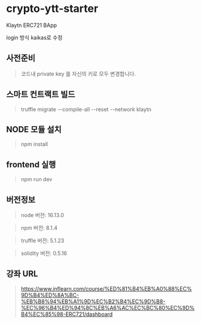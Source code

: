 # crypto-ytt-starter

Klaytn ERC721 BApp

login 방식 kaikas로 수정

## 사전준비

> 코드내 private key 를 자신의 키로 모두 변경합니다.

## 스마트 컨트랙트 빌드

> truffle migrate --compile-all --reset --network klaytn

## NODE 모듈 설치

> npm install

## frontend 실행

> npm run dev

## 버전정보

> node 버전: 16.13.0

> npm 버전: 8.1.4

> truffle 버전: 5.1.23

> solidity 버전: 0.5.16

## 강좌 URL

> https://www.inflearn.com/course/%ED%81%B4%EB%A0%88%EC%9D%B4%ED%8A%BC-%EB%B8%94%EB%A1%9D%EC%B2%B4%EC%9D%B8-%EC%96%B4%ED%94%8C%EB%A6%AC%EC%BC%80%EC%9D%B4%EC%85%98-ERC721/dashboard
